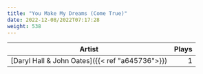 ```yaml
---
title: "You Make My Dreams (Come True)"
date: 2022-12-08/2022T07:17:28
weight: 538
---
```




 Artist | Plays 
----- | -----:
[Daryl Hall & John Oates]({{< ref "a645736">}}) | 1
